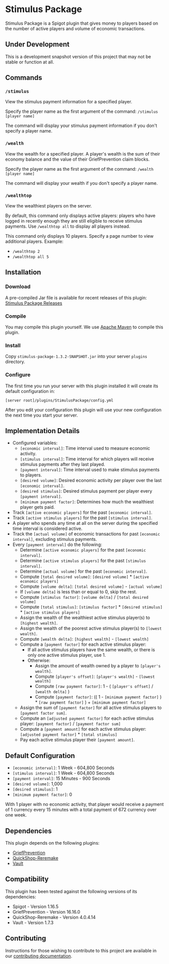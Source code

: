 # Stimulus Package

Stimulus Package is a Spigot plugin that gives money to players based on the number of active players and volume of
economic transactions.

## Under Development

This is a development snapshot version of this project that may not be stable or function at all.

## Commands

### `/stimulus`

View the stimulus payment information for a specified player.

Specify the player name as the first argument of the command: `/stimulus [player name]`

The command will display your stimulus payment information if you don't specify a player name.

### `/wealth`

View the wealth for a specified player.
A player's wealth is the sum of their economy balance and the value of their GriefPrevention claim blocks.

Specify the player name as the first argument of the command: `/wealth [player name]`

The command will display your wealth if you don't specify a player name.

### `/wealthtop`

View the wealthiest players on the server.

By default, this command only displays active players:
players who have logged in recently enough they are still eligible to receive stimulus payments.
Use `/wealthtop all` to display all players instead.

This command only displays 10 players.
Specify a page number to view additional players.
Example:

- `/wealthtop 2`
- `/wealthtop all 5`

## Installation

### Download

A pre-compiled Jar file is available for recent releases of this plugin:
[Stimulus Package Releases](https://github.com/queuedpixel/stimulus-package/releases)

### Compile

You may compile this plugin yourself.
We use [Apache Maven](https://maven.apache.org/) to compile this plugin.

### Install

Copy `stimulus-package-1.3.2-SNAPSHOT.jar` into your server `plugins` directory.

### Configure

The first time you run your server with this plugin installed it will create its default configuration in:

`[server root]/plugins/StimulusPackage/config.yml`

After you edit your configuration this plugin will use your new configuration the next time you start your server.

## Implementation Details

- Configured variables:
    - `[economic interval]`: Time interval used to measure economic activity.
    - `[stimulus interval]`: Time interval for which players will receive stimulus payments after they last played.
    - `[payment interval]`: Time interval used to make stimulus payments to players.
    - `[desired volume]`: Desired economic activity per player over the last `[economic interval]`.
    - `[desired stimulus]`: Desired stimulus payment per player every `[payment interval]`.
    - `[minimum payment factor]`: Determines how much the wealthiest player gets paid.
- Track `[active economic players]` for the past `[economic interval]`.
- Track `[active stimulus players]` for the past `[stimulus interval]`.
- A player who spends any time at all on the server during the specified time interval is considered active.
- Track the `[actual volume]` of economic transactions for past `[economic interval]`, excluding stimulus payments.
- Every `[payment interval]` do the following:
    - Determine `[active economic players]` for the past `[economic interval]`.
    - Determine `[active stimulus players]` for the past `[stimulus interval]`.
    - Determine `[actual volume]` for the past `[economic interval]`.
    - Compute `[total desired volume]`: `[desired volume]` * `[active economic players]`
    - Compute `[volume delta]`: `[total desired volume]` - `[actual volume]`
    - If `[volume delta]` is less than or equal to 0, skip the rest.
    - Compute `[stimulus factor]`: `[volume delta]` / `[total desired volume]`
    - Compute `[total stimulus]`: `[stimulus factor]` * `[desired stimulus]` * `[active stimulus players]`
    - Assign the wealth of the wealthiest active stimulus player(s) to `[highest wealth]`.
    - Assign the wealth of the poorest active stimulus player(s) to `[lowest wealth]`.
    - Compute `[wealth delta]`: `[highest wealth]` - `[lowest wealth]`
    - Compute a `[payment factor]` for each active stimulus player:
        - If all active stimulus players have the same wealth, or there is only one active stimulus player, use 1.
        - Otherwise:
            - Assign the amount of wealth owned by a player to `[player's wealth]`.
            - Compute `[player's offset]`: `[player's wealth]` - `[lowest wealth]`
            - Compute `[raw payment factor]`: 1 - ( `[player's offset]` / `[wealth delta]` )
            - Compute `[payment factor]`:
              (( 1 - `[minimum payment factor]` ) * `[raw payment factor]` ) + `[minimum payment factor]`
    - Assign the sum of `[payment factor]` for all active stimulus players to `[payment factor sum]`.
    - Compute an `[adjusted payment factor]` for each active stimulus player:
      `[payment factor]` / `[payment factor sum]`
    - Compute a `[payment amount]` for each active stimulus player: `[adjusted payment factor]` * `[total stimulus]`
    - Pay each active stimulus player their `[payment amount]`.

## Default Configuration

- `[economic interval]`: 1 Week - 604,800 Seconds
- `[stimulus interval]`: 1 Week - 604,800 Seconds
- `[payment interval]`: 15 Minutes - 900 Seconds
- `[desired volume]`: 1,000
- `[desired stimulus]`: 1
- `[minimum payment factor]`: 0

With 1 player with no economic activity, that player would receive a payment of 1 currency every 15 minutes with a
total payment of 672 currency over one week.

## Dependencies

This plugin depends on the following plugins:

- [GriefPrevention](https://www.spigotmc.org/resources/griefprevention.1884/)
- [QuickShop-Reremake](https://www.spigotmc.org/resources/quickshop-reremake-1-16-ready-say-hello-with-rgb.62575/)
- [Vault](https://www.spigotmc.org/resources/vault.34315/)

## Compatibility

This plugin has been tested against the following versions of its dependencies:

- Spigot - Version 1.16.5
- GriefPrevention - Version 16.16.0
- QuickShop-Reremake - Version 4.0.4.14
- Vault - Version 1.7.3

## Contributing

Instructions for those wishing to contribute to this project are available in our
[contributing documentation](contributing.md).
